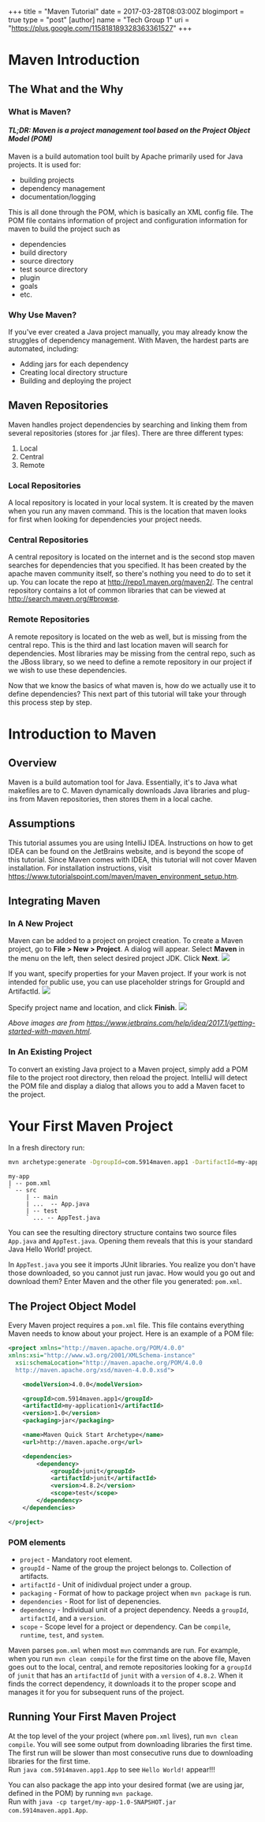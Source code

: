 +++
title = "Maven Tutorial"
date = 2017-03-28T08:03:00Z
blogimport = true
type = "post"
[author]
	name = "Tech Group 1"
	uri = "https://plus.google.com/115818189328363361527"
+++

# Maven Introduction
## The What and the Why
### What is Maven?
#### *TL;DR: Maven is a project management tool based on the Project Object Model (POM)*

Maven is a build automation tool built by Apache primarily used for Java projects.
It is used for:

-	building projects
- dependency management
- documentation/logging

This is all done through the POM, which is basically an XML config file.
The POM file contains information of project and configuration information for
maven to build the project such as

- dependencies
- build directory
- source directory
- test source directory
- plugin
- goals
- etc.

### Why Use Maven?

If you've ever created a Java project manually, you may already know the struggles
of dependency management. With Maven, the hardest parts are automated, including:

- Adding jars for each dependency
- Creating local directory structure
- Building and deploying the project

## Maven Repositories

Maven handles project dependencies by searching and linking them from several
repositories (stores for .jar files). There are three different types:

1. Local
2. Central
3. Remote

### Local Repositories

A local repository is located in your local system. It is created by the maven when you run any maven command.
This is the location that maven looks for first when looking for dependencies
your project needs.

### Central Repositories

A central repository is located on the internet and is the second stop maven searches for dependencies that you
 specified. It has been created by the apache maven community itself,
so there's nothing you need to do to set it up. You can locate the repo at http://repo1.maven.org/maven2/.
The central repository contains a lot of common libraries that can be viewed at http://search.maven.org/#browse.

### Remote Repositories

A remote repository is located on the web as well, but is missing from the central repo.
This is the third and last location maven will search for dependencies. Most
libraries may be missing from the central repo, such as the JBoss library, so we
 need to define a remote repository in our project if we wish to use these dependencies.

Now that we know the basics of what maven is, how do we actually use it to define dependencies?
This next part of this tutorial will take your through this process step by step.

# Introduction to Maven

## Overview

Maven is a build automation tool for Java. Essentially, it's to Java what
makefiles are to C. Maven dynamically downloads Java libraries and
plug-ins from Maven repositories, then stores them in a local cache.

## Assumptions

This tutorial assumes you are using IntelliJ IDEA. Instructions on how
to get IDEA can be found on the JetBrains website, and is beyond the
scope of this tutorial. Since Maven comes with IDEA, this tutorial will
not cover Maven installation. For installation instructions, visit
https://www.tutorialspoint.com/maven/maven_environment_setup.htm.

## Integrating Maven

### In A New Project

Maven can be added to a project on project creation. To create a
Maven project, go to **File > New > Project**. A dialog will appear.
Select **Maven** in the menu on the left, then select desired project
JDK. Click **Next**.
<img src="https://www.jetbrains.com/help/img/idea/2017.1/creat_maven_project.png"/>

If you want, specify properties for your Maven project. If your work is
not intended for public use, you can use placeholder strings for GroupId
and ArtifactId.
<img src="https://www.jetbrains.com/help/img/idea/2017.1/new_maven_proj.png"/>

Specify project name and location, and click **Finish**.
<img src="https://www.jetbrains.com/help/img/idea/2017.1/new_maven_proj_page2.png"/>

_Above images are from https://www.jetbrains.com/help/idea/2017.1/getting-started-with-maven.html_.

### In An Existing Project

To convert an existing Java project to a Maven project, simply add a POM
file to the project root directory, then reload the project. IntelliJ
will detect the POM file and display a dialog that allows you to add
a Maven facet to the project.


# Your First Maven Project

In a fresh directory run:

```bash
mvn archetype:generate -DgroupId=com.5914maven.app1 -DartifactId=my-app -DarchetypeArtifactId=maven-archetype-quickstart -DinteractiveMode=false
```

```
my-app
| -- pom.xml
` -- src
     | -- main
     | ...  -- App.java
     | -- test
     ` ... -- AppTest.java
```

You can see the resulting directory structure contains two source files `App.java` and `AppTest.java`. Opening them reveals that this is your standard Java Hello World! project.

In `AppTest.java` you see it imports JUnit libraries. You realize you don't have those downloaded, so you cannot just run javac. How would you go out and download them? Enter Maven and the other file you generated: `pom.xml`.

## The Project Object Model
Every Maven project requires a `pom.xml` file. This file contains everything Maven needs to know about your project. Here is an example of a POM file:

```xml
<project xmlns="http://maven.apache.org/POM/4.0.0"   
xmlns:xsi="http://www.w3.org/2001/XMLSchema-instance"  
  xsi:schemaLocation="http://maven.apache.org/POM/4.0.0   
  http://maven.apache.org/xsd/maven-4.0.0.xsd">  

    <modelVersion>4.0.0</modelVersion>  

    <groupId>com.5914maven.app1</groupId>  
    <artifactId>my-application1</artifactId>  
    <version>1.0</version>  
    <packaging>jar</packaging>

    <name>Maven Quick Start Archetype</name>  
    <url>http://maven.apache.org</url>

    <dependencies>  
        <dependency>  
            <groupId>junit</groupId>  
            <artifactId>junit</artifactId>  
            <version>4.8.2</version>  
            <scope>test</scope>  
        </dependency>  
    </dependencies>  

</project>  
```
### POM elements
- `project` - Mandatory root element.
- `groupId` - Name of the group the project belongs to. Collection of artifacts.
- `artifactId` - Unit of inidivdual project under a group.
- `packaging` - Format of how to package project when `mvn package` is run.
- `dependencies` - Root for list of depenencies.
- `dependency` - Individual unit of a project dependency. Needs a `groupId`, `artifactId`, and a `version`.
- `scope` - Scope level for a project or dependency. Can be `compile`, `runtime`, `test`, and `system`.

Maven parses `pom.xml` when most `mvn` commands are run. For example, when you run `mvn clean compile` for the first time on the above file, Maven goes out to the local, central, and remote repositories looking for a `groupId` of `junit` that has an `artifactId` of `junit` with a `version` of `4.8.2`. When it finds the correct dependency, it downloads it to the proper scope and manages it for you for subsequent runs of the project.

## Running Your First Maven Project
At the top level of the your project (where `pom.xml` lives), run ``mvn clean compile``. You will see some output from downloading libraries the first time. The first run will be slower than most consecutive runs due to downloading libraries for the first time.  
Run `java com.5914maven.app1.App` to see `Hello World!` appear!!!  

You can also package the app into your desired format (we are using jar, defined in the POM) by running `mvn package`.  
Run with `java -cp target/my-app-1.0-SNAPSHOT.jar com.5914maven.app1.App`.  
